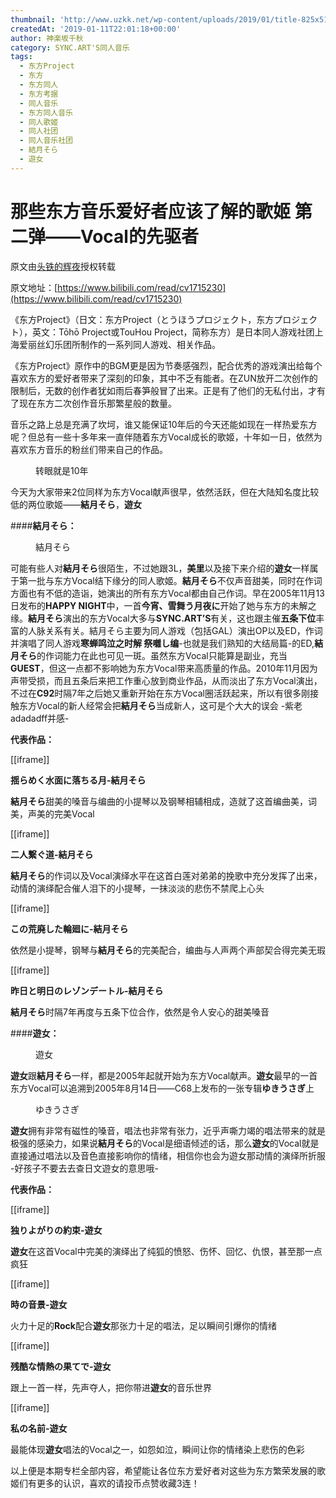 ```yaml
---
thumbnail: 'http://www.uzkk.net/wp-content/uploads/2019/01/title-825x510.jpg'
createdAt: '2019-01-11T22:01:18+00:00'
author: 神楽坂千秋
category: SYNC.ART'S同人音乐
tags:
  - 东方Project
  - 东方
  - 东方同人
  - 东方考据
  - 同人音乐
  - 东方同人音乐
  - 同人歌姬
  - 同人社团
  - 同人音乐社团
  - 結月そら
  - 遊女
---
```


# 那些东方音乐爱好者应该了解的歌姬 第二弹——Vocal的先驱者

原文由[头铁的辉夜](https://space.bilibili.com/233591)授权转载

原文地址：[https://www.bilibili.com/read/cv1715230](https://www.bilibili.com/read/cv1715230)

《东方Project》（日文：东方Project（とうほうプロジェクト，东方プロジェクト），英文：Tōhō Project或TouHou Project，简称东方）是日本同人游戏社团上海爱丽丝幻乐团所制作的一系列同人游戏、相关作品。

《东方Project》原作中的BGM更是因为节奏感强烈，配合优秀的游戏演出给每个喜欢东方的爱好者带来了深刻的印象，其中不乏有能者。在ZUN放开二次创作的限制后，无数的创作者犹如雨后春笋般冒了出来。正是有了他们的无私付出，才有了现在东方二次创作音乐那繁星般的数量。

音乐之路上总是充满了坎坷，谁又能保证10年后的今天还能如现在一样热爱东方呢？但总有一些十多年来一直伴随着东方Vocal成长的歌姬，十年如一日，依然为喜欢东方音乐的粉丝们带来自己的作品。

<figure>
  <img src="http://www.uzkk.net/wp-content/uploads/2019/01/1.jpg" alt=""/>
  <figcaption>转眼就是10年</figcaption>
</figure>

今天为大家带来2位同样为东方Vocal献声很早，依然活跃，但在大陆知名度比较低的两位歌姬——**結月そら**，**遊女**

####**結月そら：**

<figure>
  <img src="http://www.uzkk.net/wp-content/uploads/2019/01/2-1.png" alt=""/>
  <figcaption>結月そら</figcaption>
</figure>

可能有些人对**結月そら**很陌生，不过她跟3L，**美里**以及接下来介绍的**遊女**一样属于第一批与东方Vocal结下缘分的同人歌姬。**結月そら**不仅声音甜美，同时在作词方面也有不低的造诣，她演出的所有东方Vocal都由自己作词。早在2005年11月13日发布的**HAPPY NIGHT**中，一首**今宵、雪舞う月夜に**开始了她与东方的未解之缘。**結月そら**演出的东方Vocal大多与**SYNC.ART’S**有关，这也跟主催**五条下位**丰富的人脉关系有关。結月そら主要为同人游戏（包括GAL）演出OP以及ED，作词并演唱了同人游戏**寒蝉鸣泣之时解 祭囃し编**-也就是我们熟知的大结局篇-的ED,**結月そら**的作词能力在此也可见一斑。虽然东方Vocal只能算是副业，充当**GUEST**，但这一点都不影响她为东方Vocal带来高质量的作品。2010年11月因为声带受损，而且五条后来把工作重心放到商业作品，从而淡出了东方Vocal演出，不过在**C92**时隔7年之后她又重新开始在东方Vocal圈活跃起来，所以有很多刚接触东方Vocal的新人经常会把**結月そら**当成新人，这可是个大大的误会 -紫老adadadff并感-

**代表作品：**

[[iframe]]

**揺らめく水面に落ちる月-結月そら**

**結月そら**甜美的嗓音与编曲的小提琴以及钢琴相辅相成，造就了这首编曲美，词美，声美的完美Vocal

[[iframe]]

**二人繋ぐ道-結月そら**

**結月そら**的作词以及Vocal演绎水平在这首白莲对弟弟的挽歌中充分发挥了出来，动情的演绎配合催人泪下的小提琴，一抹淡淡的悲伤不禁爬上心头

[[iframe]]

**この荒廃した輪廻に-結月そら**

依然是小提琴，钢琴与**結月そら**的完美配合，编曲与人声两个声部契合得完美无瑕

[[iframe]]

**昨日と明日のレゾンデートル-結月そら**

**結月そら**时隔7年再度与五条下位合作，依然是令人安心的甜美嗓音

####**遊女：**

<figure>
  <img src="http://www.uzkk.net/wp-content/uploads/2019/01/3.png" alt=""/>
  <figcaption>遊女</figcaption>
</figure>

**遊女**跟**結月そら**一样，都是2005年起就开始为东方Vocal献声。**遊女**最早的一首东方Vocal可以追溯到2005年8月14日——C68上发布的一张专辑**ゆきうさぎ**上

<figure>
  <img src="http://www.uzkk.net/wp-content/uploads/2019/01/4.jpg" alt=""/>
  <figcaption>ゆきうさぎ</figcaption>
</figure>

**遊女**拥有非常有磁性的嗓音，唱法也非常有张力，近乎声嘶力竭的唱法带来的就是极强的感染力，如果说**結月そら**的Vocal是细语倾述的话，那么**遊女**的Vocal就是直接通过唱法以及音色直接影响你的情绪，相信你也会为遊女那动情的演绎所折服 -好孩子不要去去查日文遊女的意思哦-

**代表作品：**

[[iframe]]

**独りよがりの約束-遊女**

**遊女**在这首Vocal中完美的演绎出了纯狐的愤怒、伤怀、回忆、仇恨，甚至那一点疯狂

[[iframe]]

**時の音景-遊女**

火力十足的**Rock**配合**遊女**那张力十足的唱法，足以瞬间引爆你的情绪

[[iframe]]

**残酷な情熱の果てで-遊女**

跟上一首一样，先声夺人，把你带进**遊女**的音乐世界

[[iframe]]

**私の名前-遊女**

最能体现**遊女**唱法的Vocal之一，如怨如泣，瞬间让你的情绪染上悲伤的色彩

以上便是本期专栏全部内容，希望能让各位东方爱好者对这些为东方繁荣发展的歌姬们有更多的认识，喜欢的请投币点赞收藏3连！
